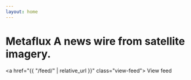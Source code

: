 ```yaml
---
layout: home
---
```


<div class="ui hidden divider"></div>

<h1 class="ui header poppins white">
  Metaflux
  <span class="sub header poppins white">A news wire from satellite imagery.</span>
</h1>

<a href="{{ "/feed/" | relative_url }}" class="view-feed">
  <span class="ui huge inverted basic button white">View feed</span>
</a>

